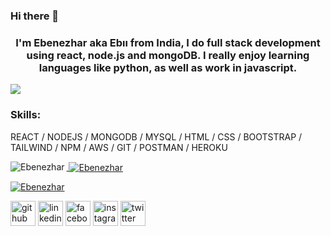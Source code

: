 ### Hi there 👋 

<h3 align="center">I'm Ebenezhar aka Ebıı from India, I do full stack development using react, node.js and mongoDB. I really enjoy learning languages like python, as well as work in javascript. </h3> 
<img src="https://wallpapercave.com/dwp1x/wp8903914.jpg">

<h3>Skills: </h3>
REACT / NODEJS / MONGODB / MYSQL / HTML / CSS / BOOTSTRAP / TAILWIND / NPM / AWS / GIT / POSTMAN / HEROKU 


<!-- <h2>Skills</h2>


<span>React</span>
<span>Nodejs</span>
<span>MongoDB</span>
<span>MySQL</span>
<span>Bootstrap</span>
<span>Tailwind</span>
<span>nspanm</span>
<span>AWS</span>
<span>Git</span>
<span>postman</span>
<span>Heroku</span>

<img src="https://img.icons8.com/color/48/000000/react-native.png"/>
<img src="https://img.icons8.com/fluency/48/000000/node-js.png"/> -->

<p><img align="left" src="https://github-readme-stats.vercel.app/api/top-langs?username=Ebenezhar&show_icons=true&locale=en&layout=compact" alt="Ebenezhar" /></p>

<div><p align="left"> <a href="https://github.com/ryo-ma/github-profile-trophy"> </p> </div>
<div> <p>&nbsp;<img align="center" src="https://github-readme-stats.vercel.app/api?username=Ebenezhar&show_icons=true&locale=en" alt="Ebenezhar" /></p> </div>
<p><img align="center" src="https://github-readme-streak-stats.herokuapp.com/?user=Ebenezhar" alt="Ebenezhar" /></p>

[<img src='https://cdn.jsdelivr.net/npm/simple-icons@3.0.1/icons/github.svg' alt='github' height='40'>](https://github.com/https://github.com/Ebenezhar)  [<img src='https://cdn.jsdelivr.net/npm/simple-icons@3.0.1/icons/linkedin.svg' alt='linkedin' height='40'>](https://www.linkedin.com/in/https://www.linkedin.com/in/ebenezhar-selvakumar-059559136//)  [<img src='https://cdn.jsdelivr.net/npm/simple-icons@3.0.1/icons/facebook.svg' alt='facebook' height='40'>](https://www.facebook.com/https://www.facebook.com/ebenezhar.kumar)  [<img src='https://cdn.jsdelivr.net/npm/simple-icons@3.0.1/icons/instagram.svg' alt='instagram' height='40'>](https://www.instagram.com/https://www.instagram.com/ebenezhar//)  [<img src='https://cdn.jsdelivr.net/npm/simple-icons@3.0.1/icons/twitter.svg' alt='twitter' height='40'>](https://twitter.com/https://twitter.com/ebenezhar)  
